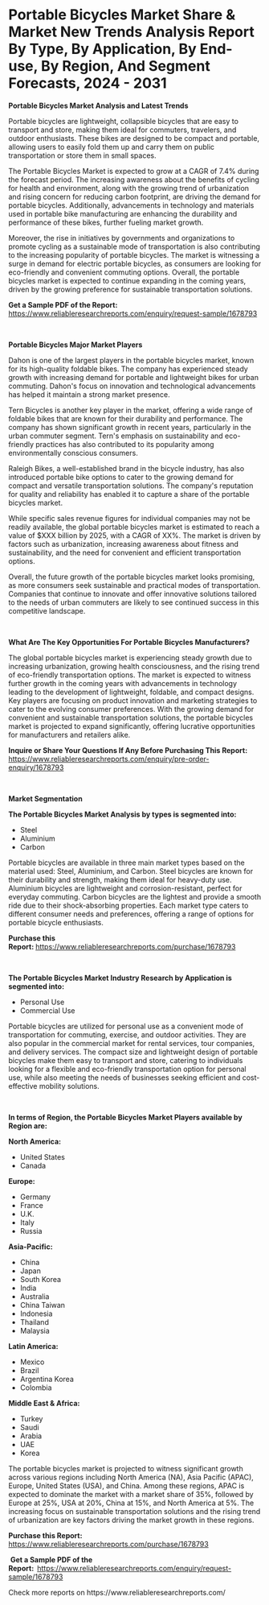 <p><h1>Portable Bicycles Market Share & Market New Trends Analysis Report By Type, By Application, By End-use, By Region, And Segment Forecasts, 2024 - 2031</h1></p><p><strong>Portable Bicycles Market Analysis and Latest Trends</strong></p>
<p><p>Portable bicycles are lightweight, collapsible bicycles that are easy to transport and store, making them ideal for commuters, travelers, and outdoor enthusiasts. These bikes are designed to be compact and portable, allowing users to easily fold them up and carry them on public transportation or store them in small spaces.</p><p>The Portable Bicycles Market is expected to grow at a CAGR of 7.4% during the forecast period. The increasing awareness about the benefits of cycling for health and environment, along with the growing trend of urbanization and rising concern for reducing carbon footprint, are driving the demand for portable bicycles. Additionally, advancements in technology and materials used in portable bike manufacturing are enhancing the durability and performance of these bikes, further fueling market growth.</p><p>Moreover, the rise in initiatives by governments and organizations to promote cycling as a sustainable mode of transportation is also contributing to the increasing popularity of portable bicycles. The market is witnessing a surge in demand for electric portable bicycles, as consumers are looking for eco-friendly and convenient commuting options. Overall, the portable bicycles market is expected to continue expanding in the coming years, driven by the growing preference for sustainable transportation solutions.</p></p>
<p><strong>Get a Sample PDF of the Report:&nbsp;</strong> <a href="https://www.reliableresearchreports.com/enquiry/request-sample/1678793">https://www.reliableresearchreports.com/enquiry/request-sample/1678793</a></p>
<p>&nbsp;</p>
<p><strong>Portable Bicycles Major Market Players</strong></p>
<p><p>Dahon is one of the largest players in the portable bicycles market, known for its high-quality foldable bikes. The company has experienced steady growth with increasing demand for portable and lightweight bikes for urban commuting. Dahon's focus on innovation and technological advancements has helped it maintain a strong market presence.</p><p>Tern Bicycles is another key player in the market, offering a wide range of foldable bikes that are known for their durability and performance. The company has shown significant growth in recent years, particularly in the urban commuter segment. Tern's emphasis on sustainability and eco-friendly practices has also contributed to its popularity among environmentally conscious consumers.</p><p>Raleigh Bikes, a well-established brand in the bicycle industry, has also introduced portable bike options to cater to the growing demand for compact and versatile transportation solutions. The company's reputation for quality and reliability has enabled it to capture a share of the portable bicycles market.</p><p>While specific sales revenue figures for individual companies may not be readily available, the global portable bicycles market is estimated to reach a value of $XXX billion by 2025, with a CAGR of XX%. The market is driven by factors such as urbanization, increasing awareness about fitness and sustainability, and the need for convenient and efficient transportation options.</p><p>Overall, the future growth of the portable bicycles market looks promising, as more consumers seek sustainable and practical modes of transportation. Companies that continue to innovate and offer innovative solutions tailored to the needs of urban commuters are likely to see continued success in this competitive landscape.</p></p>
<p>&nbsp;</p>
<p><strong>What Are The Key Opportunities For Portable Bicycles Manufacturers?</strong></p>
<p><p>The global portable bicycles market is experiencing steady growth due to increasing urbanization, growing health consciousness, and the rising trend of eco-friendly transportation options. The market is expected to witness further growth in the coming years with advancements in technology leading to the development of lightweight, foldable, and compact designs. Key players are focusing on product innovation and marketing strategies to cater to the evolving consumer preferences. With the growing demand for convenient and sustainable transportation solutions, the portable bicycles market is projected to expand significantly, offering lucrative opportunities for manufacturers and retailers alike.</p></p>
<p><strong>Inquire or Share Your Questions If Any Before Purchasing This Report:</strong> <a href="https://www.reliableresearchreports.com/enquiry/pre-order-enquiry/1678793">https://www.reliableresearchreports.com/enquiry/pre-order-enquiry/1678793</a></p>
<p>&nbsp;</p>
<p><strong>Market Segmentation</strong></p>
<p><strong>The Portable Bicycles Market Analysis by types is segmented into:</strong></p>
<p><ul><li>Steel</li><li>Aluminium</li><li>Carbon</li></ul></p>
<p><p>Portable bicycles are available in three main market types based on the material used: Steel, Aluminium, and Carbon. Steel bicycles are known for their durability and strength, making them ideal for heavy-duty use. Aluminium bicycles are lightweight and corrosion-resistant, perfect for everyday commuting. Carbon bicycles are the lightest and provide a smooth ride due to their shock-absorbing properties. Each market type caters to different consumer needs and preferences, offering a range of options for portable bicycle enthusiasts.</p></p>
<p><strong>Purchase this Report:&nbsp;</strong><a href="https://www.reliableresearchreports.com/purchase/1678793">https://www.reliableresearchreports.com/purchase/1678793</a></p>
<p>&nbsp;</p>
<p><strong>The Portable Bicycles Market Industry Research by Application is segmented into:</strong></p>
<p><ul><li>Personal Use</li><li>Commercial Use</li></ul></p>
<p><p>Portable bicycles are utilized for personal use as a convenient mode of transportation for commuting, exercise, and outdoor activities. They are also popular in the commercial market for rental services, tour companies, and delivery services. The compact size and lightweight design of portable bicycles make them easy to transport and store, catering to individuals looking for a flexible and eco-friendly transportation option for personal use, while also meeting the needs of businesses seeking efficient and cost-effective mobility solutions.</p></p>
<p>&nbsp;</p>
<p><strong>In terms of Region, the Portable Bicycles Market Players available by Region are:</strong></p>
<p>
    <p> <strong> North America: </strong>
        <ul>
            <li>United States</li>
            <li>Canada</li>
        </ul>
        </p> 
    <p> <strong> Europe: </strong>
        <ul>
            <li>Germany</li>
            <li>France</li>
            <li>U.K.</li>
            <li>Italy</li>
            <li>Russia</li>
        </ul>
        </p> 
    <p> <strong> Asia-Pacific: </strong>
        <ul>
            <li>China</li>
            <li>Japan</li>
            <li>South Korea</li>
            <li>India</li>
            <li>Australia</li>
            <li>China Taiwan</li>
            <li>Indonesia</li>
            <li>Thailand</li>
            <li>Malaysia</li>
        </ul>
        </p> 
    <p> <strong> Latin America: </strong>
        <ul>
            <li>Mexico</li>
            <li>Brazil</li>
            <li>Argentina Korea</li>
            <li>Colombia</li>
        </ul>
        </p> 
    <p> <strong> Middle East & Africa: </strong>
        <ul>
            <li>Turkey</li>
            <li>Saudi</li>
            <li>Arabia</li>
            <li>UAE</li>
            <li>Korea</li>
        </ul>
    </p>
    </p>
<p><p>The portable bicycles market is projected to witness significant growth across various regions including North America (NA), Asia Pacific (APAC), Europe, United States (USA), and China. Among these regions, APAC is expected to dominate the market with a market share of 35%, followed by Europe at 25%, USA at 20%, China at 15%, and North America at 5%. The increasing focus on sustainable transportation solutions and the rising trend of urbanization are key factors driving the market growth in these regions.</p></p>
<p><strong>Purchase this Report: </strong><a href="https://www.reliableresearchreports.com/purchase/1678793">https://www.reliableresearchreports.com/purchase/1678793</a></p>
<p>&nbsp;<strong>Get a Sample PDF of the Report:&nbsp;&nbsp;</strong><a href="https://www.reliableresearchreports.com/enquiry/request-sample/1678793">https://www.reliableresearchreports.com/enquiry/request-sample/1678793</a></p>
<p><strong></strong></p>
<p>Check more reports on https://www.reliableresearchreports.com/</p>